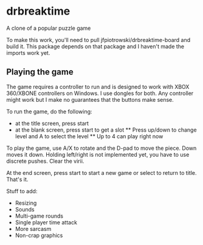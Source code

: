 # drbreaktime
A clone of a popular puzzle game

To make this work, you'll need to pull jfpiotrowski/drbreaktime-board and build it. This package depends on that package and I haven't made the imports work yet.

## Playing the game

The game requires a controller to run and is designed to work with XBOX 360/XBONE controllers on Windows. I use dongles for both.
Any controller might work but I make no guarantees that the buttons make sense.

To run the game, do the following:

* at the title screen, press start
* at the blank screen, press start to get a slot
** Press up/down to change level and A to select the level
** Up to 4 can play right now

To play the game, use A/X to rotate and the D-pad to move the piece. Down moves it down. Holding left/right is not implemented yet, you have to use discrete pushes. Clear the virii.

At the end screen, press start to start a new game or select to return to title. That's it.

Stuff to add:
* Resizing
* Sounds
* Multi-game rounds
* Single player time attack
* More sarcasm
* Non-crap graphics
